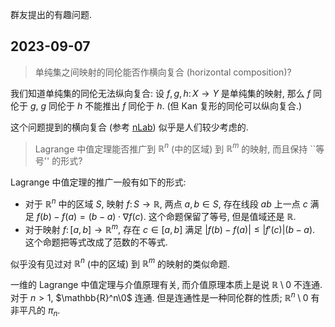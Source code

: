 群友提出的有趣问题.

## 2023-09-07

> 单纯集之间映射的同伦能否作横向复合 (horizontal composition)?

我们知道单纯集的同伦无法纵向复合: 设 $f,g,h\colon X\to Y$ 是单纯集的映射, 那么 $f$ 同伦于 $g$, $g$ 同伦于 $h$ 不能推出 $f$ 同伦于 $h$.
(但 Kan 复形的同伦可以纵向复合.)

这个问题提到的横向复合 (参考 [nLab](https://ncatlab.org/nlab/show/horizontal+composition)) 似乎是人们较少考虑的.

> Lagrange 中值定理能否推广到 $\mathbb{R}^n$ (中的区域) 到 $\mathbb{R}^m$ 的映射, 而且保持 ``等号'' 的形式?

Lagrange 中值定理的推广一般有如下的形式:

- 对于 $\mathbb{R}^n$ 中的区域 $S$, 映射 $f\colon S \to \mathbb{R}$, 两点 $a,b\in S$, 存在线段 $ab$ 上一点 $c$ 满足 $f(b)-f(a)=(b-a)\cdot \nabla f(c)$. 这个命题保留了等号, 但是值域还是 $\mathbb{R}$.
- 对于映射 $f\colon [a,b] \to \mathbb{R}^m$, 存在 $c\in [a,b]$ 满足 $|f(b)-f(a)| \leq |f'(c)|(b-a)$. 这个命题把等式改成了范数的不等式.

似乎没有见过对 $\mathbb{R}^n$ (中的区域) 到 $\mathbb{R}^m$ 的映射的类似命题.

一维的 Lagrange 中值定理与介值原理有关, 而介值原理本质上是说 $\mathbb{R}\setminus 0$ 不连通. 对于 $n>1$, $\mathbb{R}^n\0$ 连通.
但是连通性是一种同伦群的性质; $\mathbb{R}^n\setminus 0$ 有非平凡的 $\pi_n$.
